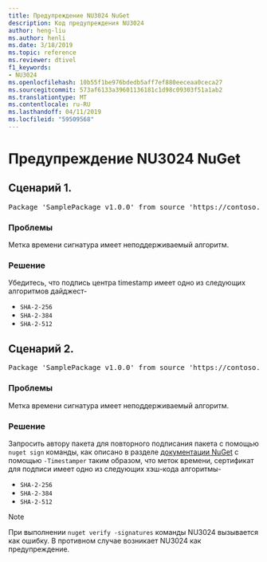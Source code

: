 ```yaml
---
title: Предупреждение NU3024 NuGet
description: Код предупреждения NU3024
author: heng-liu
ms.author: henli
ms.date: 3/18/2019
ms.topic: reference
ms.reviewer: dtivel
f1_keywords:
- NU3024
ms.openlocfilehash: 10b55f1be976bdedb5aff7ef880eeceaa0ceca27
ms.sourcegitcommit: 573af6133a39601136181c1d98c09303f51a1ab2
ms.translationtype: MT
ms.contentlocale: ru-RU
ms.lasthandoff: 04/11/2019
ms.locfileid: "59509568"
---
```

# <a name="nuget-warning-nu3024"></a>Предупреждение NU3024 NuGet

## <a name="scenario-1"></a>Сценарий 1.

<pre>Package 'SamplePackage v1.0.0' from source 'https://contoso.com/index.json': The timestamp signature has an unsupported digest algorithm. The following algorithms are supported: : SHA-2-256, SHA-2-384, SHA-2-512.</pre>

### <a name="issue"></a>Проблемы

Метка времени сигнатура имеет неподдерживаемый алгоритм.


### <a name="solution"></a>Решение

Убедитесь, что подпись центра timestamp имеет одно из следующих алгоритмов дайджест- 
* `SHA-2-256`
* `SHA-2-384`
* `SHA-2-512`



## <a name="scenario-2"></a>Сценарий 2.

<pre>Package 'SamplePackage v1.0.0' from source 'https://contoso.com/index.json': The primary signature's timestamp signature has an unsupported digest algorithm.</pre>

### <a name="issue"></a>Проблемы

Метка времени сигнатура имеет неподдерживаемый алгоритм.


### <a name="solution"></a>Решение

Запросить автору пакета для повторного подписания пакета с помощью `nuget sign` команды, как описано в разделе [документации NuGet](https://docs.microsoft.com/en-us/nuget/create-packages/sign-a-package) с помощью `-Timestamper` таким образом, что меток времени, сертификат для подписи имеет одно из следующих хэш-кода алгоритмы-
* `SHA-2-256`
* `SHA-2-384`
* `SHA-2-512`


> [!Note]
> При выполнении `nuget verify -signatures` команды NU3024 вызывается как ошибку. В противном случае возникает NU3024 как предупреждение.